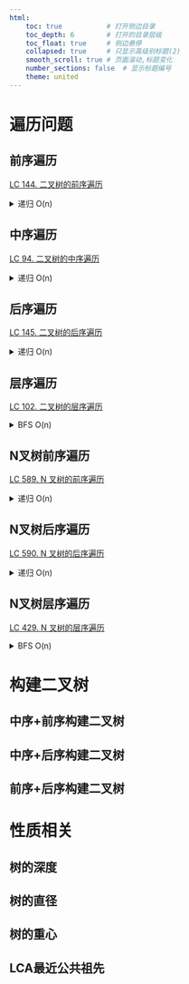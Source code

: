 ```yaml
---
html:
    toc: true           # 打开侧边目录
    toc_depth: 6        # 打开的目录层级
    toc_float: true     # 侧边悬停
    collapsed: true     # 只显示高级别标题(2)
    smooth_scroll: true # 页面滚动,标题变化
    number_sections: false  # 显示标题编号
    theme: united
--- 
```


# 遍历问题

## 前序遍历
<a href="https://leetcode.cn/problems/binary-tree-preorder-traversal/" target="_blank">LC 144. 二叉树的前序遍历</a>

<details><summary>递归 O(n)</summary> 

```cpp
class Solution {
public:
    vector<int> preorderTraversal(TreeNode* root) {
        vector<int> T, L, R;
        if(!root) return T;
        
        L = preorderTraversal(root->left);
        R = preorderTraversal(root->right);

        T.push_back(root->val); // 前序
        T.insert(T.end(), L.begin(), L.end());
        T.insert(T.end(), R.begin(), R.end());
        return T;
    }
};
```
</details>

## 中序遍历

<a href="https://leetcode.cn/problems/binary-tree-inorder-traversal/" target="_blank">LC 94. 二叉树的中序遍历</a>

<details><summary>递归 O(n)</summary> 

```cpp
class Solution {
public:
    vector<int> inorderTraversal(TreeNode* root) {
        vector<int> T, L, R;
        if(!root) return T;
        
        L = inorderTraversal(root->left);
        R = inorderTraversal(root->right);

        T.insert(T.end(), L.begin(), L.end());
        T.push_back(root->val); // 中序
        T.insert(T.end(), R.begin(), R.end());
        return T;
    }
};
```
</details>

## 后序遍历

<a href="https://leetcode.cn/problems/binary-tree-postorder-traversal/" target="_blank">LC 145. 二叉树的后序遍历</a>

<details><summary>递归 O(n)</summary> 

```cpp
class Solution {
public:
    vector<int> postorderTraversal(TreeNode* root) {
        vector<int> T, L, R;
        if(!root) return T;
        
        L = postorderTraversal(root->left);
        R = postorderTraversal(root->right);

        T.insert(T.end(), L.begin(), L.end());
        T.insert(T.end(), R.begin(), R.end());
        T.push_back(root->val); // 后序
        return T;
    }
};
```
</details>

## 层序遍历

<a href="https://leetcode.cn/problems/binary-tree-level-order-traversal/" target="_blank">LC 102. 二叉树的层序遍历</a>

<details><summary>BFS O(n)</summary> 

```cpp
class Solution {
public:
    vector<vector<int>> levelOrder(TreeNode* root) {
        vector<vector<int> > T;
        if(!root) return T;

        queue<pair<TreeNode, int>> q;
        q.push({*root, 0});

        while(q.size()){
            auto t = q.front().first;
            auto dep = q.front().second;
            q.pop();

            if(T.size()==dep) T.push_back({});
            T[dep].push_back(t.val);
            
            if(t.left)  q.push({*t.left, dep+1});
            if(t.right) q.push({*t.right,dep+1});
        }

        return T;
    }
};
```
</details>

## N叉树前序遍历

<a href="https://leetcode.cn/problems/n-ary-tree-preorder-traversal/" target="_blank">LC 589. N 叉树的前序遍历</a>

<details><summary>递归 O(n)</summary> 

```cpp
class Solution {
public:
    vector<int> preorder(Node* root) {
        vector<int> T;
        if(!root) return T;

        T.push_back(root->val); // 前序

        for(auto t: root->children){
            vector<int> C = preorder(t);
            T.insert(T.end(), C.begin(), C.end());
        }
        return T;
    }
};
```
</details>

## N叉树后序遍历

<a href="https://leetcode.cn/problems/n-ary-tree-postorder-traversal/" target="_blank">LC 590. N 叉树的后序遍历</a>

<details><summary>递归 O(n)</summary> 

```cpp
class Solution {
public:
    vector<int> postorder(Node* root) {
        vector<int> T;
        if(!root) return T;

        for(auto t: root->children){
            vector<int> C = postorder(t);
            T.insert(T.end(), C.begin(), C.end());
        }

        T.push_back(root->val); // 后序
        return T;
    }
};
```
</details>

## N叉树层序遍历

<a href="https://leetcode.cn/problems/n-ary-tree-level-order-traversal/" target="_blank">LC 429. N 叉树的层序遍历</a>

<details><summary>BFS O(n)</summary> 

```cpp
class Solution {
public:
    vector<vector<int>> levelOrder(Node* root) {
        vector<vector<int> > T;
        if(!root) return T;

        queue<pair<Node, int>> q;
        q.push({*root, 0});

        while(q.size()){
            auto t = q.front().first;
            auto dep = q.front().second;
            q.pop();

            if(T.size()==dep) T.push_back({});
            T[dep].push_back(t.val);
            
            for(auto u: t.children)
                q.push({*u, dep+1});
        }
        return T;
    }
};
```
</details>

# 构建二叉树

## 中序+前序构建二叉树

## 中序+后序构建二叉树

## 前序+后序构建二叉树

# 性质相关

## 树的深度

## 树的直径

## 树的重心

## LCA最近公共祖先

